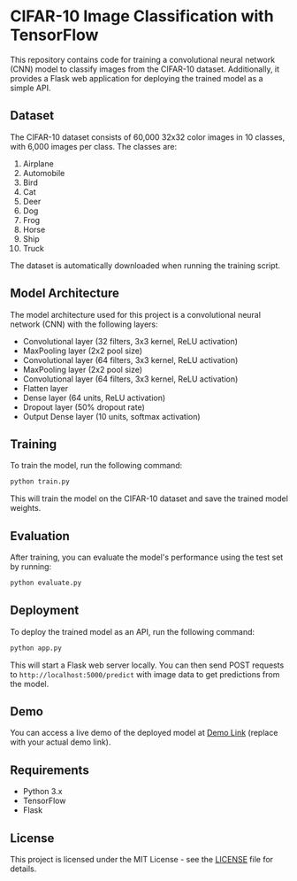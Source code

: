 # CIFAR-10 Image Classification with TensorFlow

This repository contains code for training a convolutional neural network (CNN) model to classify images from the CIFAR-10 dataset. Additionally, it provides a Flask web application for deploying the trained model as a simple API.

## Dataset
The CIFAR-10 dataset consists of 60,000 32x32 color images in 10 classes, with 6,000 images per class. The classes are:
1. Airplane
2. Automobile
3. Bird
4. Cat
5. Deer
6. Dog
7. Frog
8. Horse
9. Ship
10. Truck

The dataset is automatically downloaded when running the training script.

## Model Architecture
The model architecture used for this project is a convolutional neural network (CNN) with the following layers:
- Convolutional layer (32 filters, 3x3 kernel, ReLU activation)
- MaxPooling layer (2x2 pool size)
- Convolutional layer (64 filters, 3x3 kernel, ReLU activation)
- MaxPooling layer (2x2 pool size)
- Convolutional layer (64 filters, 3x3 kernel, ReLU activation)
- Flatten layer
- Dense layer (64 units, ReLU activation)
- Dropout layer (50% dropout rate)
- Output Dense layer (10 units, softmax activation)

## Training
To train the model, run the following command:
```bash
python train.py
```
This will train the model on the CIFAR-10 dataset and save the trained model weights.

## Evaluation
After training, you can evaluate the model's performance using the test set by running:
```bash
python evaluate.py
```

## Deployment
To deploy the trained model as an API, run the following command:
```bash
python app.py
```
This will start a Flask web server locally. You can then send POST requests to `http://localhost:5000/predict` with image data to get predictions from the model.

## Demo
You can access a live demo of the deployed model at [Demo Link](#) (replace with your actual demo link).

## Requirements
- Python 3.x
- TensorFlow
- Flask

## License
This project is licensed under the MIT License - see the [LICENSE](LICENSE) file for details.
